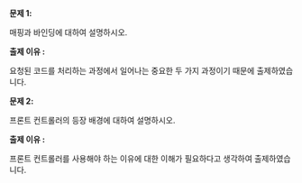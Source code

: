 <p><b>문제 1:</b></p>
<p>매핑과 바인딩에 대하여 설명하시오.</p>
<p><b>출제 이유 :</b></p>
<p>요청된 코드를 처리하는 과정에서 일어나는 중요한 두 가지 과정이기 때문에 출제하였습니다.</p>
<p><b>문제 2:</b></p>
<p>프론트 컨트롤러의 등장 배경에 대하여 설명하시오.</p>
<p><b>출제 이유 :</b></p>
<p>프론트 컨트롤러를 사용해야 하는 이유에 대한 이해가 필요하다고 생각하여 출제하였습니다.</p>